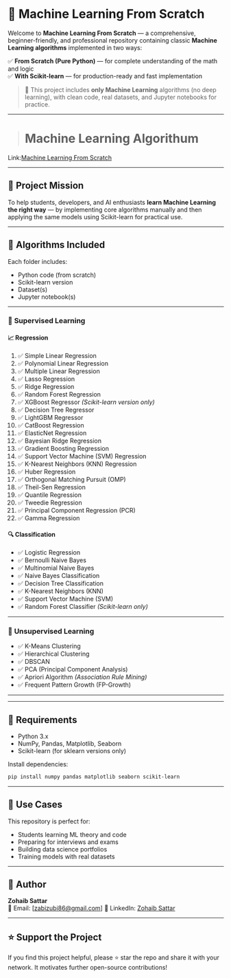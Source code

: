 # 🤖 Machine Learning From Scratch

Welcome to **Machine Learning From Scratch** — a comprehensive, beginner-friendly, and professional repository containing classic **Machine Learning algorithms** implemented in two ways:

✅ **From Scratch (Pure Python)** — for complete understanding of the math and logic  
✅ **With Scikit-learn** — for production-ready and fast implementation  

> 📌 This project includes **only Machine Learning** algorithms (no deep learning), with clean code, real datasets, and Jupyter notebooks for practice.

---

> # Machine Learning Algorithum

 Link:[Machine Learning From Scratch](https://github.com/ZohaibSattarDataAI/Machine-Learning-From-Scratch)

 ---

## 🎯 Project Mission

To help students, developers, and AI enthusiasts **learn Machine Learning the right way** — by implementing core algorithms manually and then applying the same models using Scikit-learn for practical use.

---

## 🧠 Algorithms Included

Each folder includes:
- Python code (from scratch)
- Scikit-learn version
- Dataset(s)
- Jupyter notebook(s)

---

### 🔹 **Supervised Learning**

#### 📈 Regression
1. ✅ Simple Linear Regression  
2. ✅ Polynomial Linear Regression  
3. ✅ Multiple Linear Regression  
4. ✅ Lasso Regression  
5. ✅ Ridge Regression  
6. ✅ Random Forest Regression  
7. ✅ XGBoost Regressor *(Scikit-learn version only)*  
8. ✅ Decision Tree Regressor  
9. ✅ LightGBM Regressor  
10. ✅ CatBoost Regression  
11. ✅ ElasticNet Regression  
12. ✅ Bayesian Ridge Regression  
13. ✅ Gradient Boosting Regression  
14. ✅ Support Vector Machine (SVM) Regression  
15. ✅ K-Nearest Neighbors (KNN) Regression  
16. ✅ Huber Regression  
17. ✅ Orthogonal Matching Pursuit (OMP)  
18. ✅ Theil-Sen Regression  
19. ✅ Quantile Regression  
20. ✅ Tweedie Regression  
21. ✅ Principal Component Regression (PCR)
22. ✅ Gamma Regression


#### 🔍 Classification
- ✅ Logistic Regression  
- ✅ Bernoulli Naive Bayes  
- ✅ Multinomial Naive Bayes  
- ✅ Naive Bayes Classification  
- ✅ Decision Tree Classification  
- ✅ K-Nearest Neighbors (KNN)  
- ✅ Support Vector Machine (SVM)  
- ✅ Random Forest Classifier *(Scikit-learn only)*

---

### 🔹 **Unsupervised Learning**

- ✅ K-Means Clustering  
- ✅ Hierarchical Clustering  
- ✅ DBSCAN  
- ✅ PCA (Principal Component Analysis)  
- ✅ Apriori Algorithm *(Association Rule Mining)*  
- ✅ Frequent Pattern Growth (FP-Growth)

---


---

## 📘 Requirements

- Python 3.x
- NumPy, Pandas, Matplotlib, Seaborn
- Scikit-learn (for sklearn versions only)

Install dependencies:
```bash
pip install numpy pandas matplotlib seaborn scikit-learn
```
---

## 💼 Use Cases

This repository is perfect for:
- Students learning ML theory and code
- Preparing for interviews and exams
- Building data science portfolios
- Training models with real datasets

---

## 🙌 Author

**Zohaib Sattar**  
📧 Email: [zabizubi86@gmail.com] 
🔗 LinkedIn: [Zohaib Sattar](https://www.linkedin.com/in/zohaib-sattar)

---

## ⭐️ Support the Project

If you find this project helpful, please ⭐️ star the repo and share it with your network. It motivates further open-source contributions!
